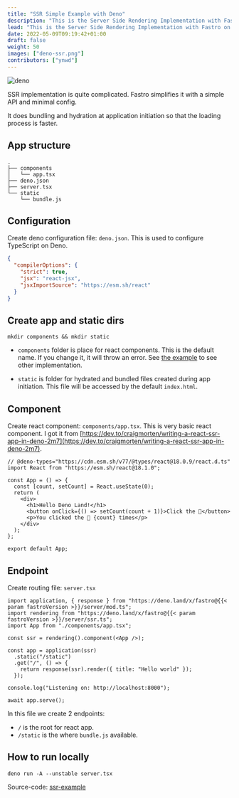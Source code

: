 ```yaml
---
title: "SSR Simple Example with Deno"
description: "This is the Server Side Rendering Implementation with Fastro on Deno."
lead: "This is the Server Side Rendering Implementation with Fastro on Deno."
date: 2022-05-09T09:19:42+01:00
draft: false
weight: 50
images: ["deno-ssr.png"]
contributors: ["ynwd"]
---
```


![deno](https://deno.land/v1.png)

SSR implementation is quite complicated. Fastro simplifies it with a simple API and minimal config.

It does bundling and hydration at application initiation so that the loading process is faster.

## App structure

```shell
.
├── components
│   └── app.tsx
├── deno.json
├── server.tsx
└── static
    └── bundle.js
```

## Configuration

Create deno configuration file: `deno.json`. This is used to configure TypeScript on Deno.

```json
{
  "compilerOptions": {
    "strict": true,
    "jsx": "react-jsx",
    "jsxImportSource": "https://esm.sh/react"
  }
}
```

## Create app and static dirs

```shell
mkdir components && mkdir static
```

- `components` folder is place for react components. This is the default name. If you change it, it will throw an error. See [the example](https://github.com/fastrodev/fastro/blob/main/examples/ssr/api.tsx) to see other implementation.

- `static` is folder for hydrated and bundled files created during app initiation. This file will be accessed by the default `index.html`.

## Component

Create react component: `components/app.tsx`. This is very basic react component. I got it from [https://dev.to/craigmorten/writing-a-react-ssr-app-in-deno-2m7](https://dev.to/craigmorten/writing-a-react-ssr-app-in-deno-2m7).

```tsx
// @deno-types="https://cdn.esm.sh/v77/@types/react@18.0.9/react.d.ts"
import React from "https://esm.sh/react@18.1.0";

const App = () => {
  const [count, setCount] = React.useState(0);
  return (
    <div>
      <h1>Hello Deno Land!</h1>
      <button onClick={() => setCount(count + 1)}>Click the 🦕</button>
      <p>You clicked the 🦕 {count} times</p>
    </div>
  );
};

export default App;

```

## Endpoint

Create routing file: `server.tsx`

```tsx
import application, { response } from "https://deno.land/x/fastro@{{< param fastroVersion >}}/server/mod.ts";
import rendering from "https://deno.land/x/fastro@{{< param fastroVersion >}}/server/ssr.ts";
import App from "./components/app.tsx";

const ssr = rendering().component(<App />);

const app = application(ssr)
  .static("/static")
  .get("/", () => {
    return response(ssr).render({ title: "Hello world" });
  });

console.log("Listening on: http://localhost:8000");

await app.serve();
```

In this file we create 2 endpoints:

- `/` is the root for react app.
- `/static` is the where `bundle.js` available.

## How to run locally

```shell
deno run -A --unstable server.tsx
```

Source-code: [ssr-example](https://github.com/fastrodev/ssr-example)
